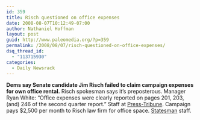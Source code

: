 ```yaml
---
id: 359
title: Risch questioned on office expenses
date: 2008-08-07T10:12:49-07:00
author: Nathaniel Hoffman
layout: post
guid: http://www.paleomedia.org/?p=359
permalink: /2008/08/07/risch-questioned-on-office-expenses/
dsq_thread_id:
  - "113715930"
categories:
  - Daily Newsrack
---
```

**Dems say Senate candidate Jim Risch failed to claim campaign expenses for own office rental.** Risch spokesman says it&#8217;s preposterous. Manager Ryan White: &#8220;Office expenses were clearly reported on pages 201, 203, (and) 246 of the second quarter report.&#8221; Staff at [Press-Tribune](http://www.idahopress.com/?id=12287). Campaign pays $2,500 per month to Risch law firm for office space. [Statesman](http://www.idahostatesman.com/244/story/462253.html) staff.
